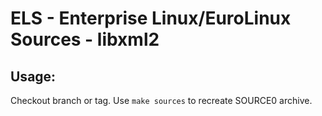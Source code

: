 # ELS - Enterprise Linux/EuroLinux Sources - libxml2
 
## Usage:
  Checkout branch or tag. Use `make sources` to recreate  SOURCE0 archive.
